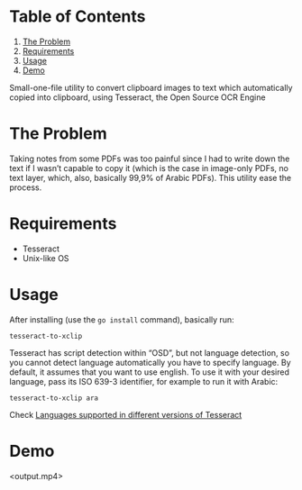 
# Table of Contents

1.  [The Problem](#org5da7aa9)
2.  [Requirements](#orgdb369ef)
3.  [Usage](#orgf6af0bf)
4.  [Demo](#org7f38546)

Small-one-file utility to convert clipboard images to text which automatically copied into
clipboard, using Tesseract, the Open Source OCR Engine


<a id="org5da7aa9"></a>

# The Problem

Taking notes from some PDFs was too painful since I had to write down the text if I wasn&rsquo;t
capable to copy it (which is the case in image-only PDFs, no text layer, which, also,
basically 99,9% of Arabic PDFs). This utility ease the process.


<a id="orgdb369ef"></a>

# Requirements

-   Tesseract
-   Unix-like OS


<a id="orgf6af0bf"></a>

# Usage

After installing (use the `go install` command), basically run:

    tesseract-to-xclip

Tesseract has script detection within &ldquo;OSD&rdquo;, but not language detection, so you cannot detect
language automatically you have to specify language. By default, it assumes that you want to
use english. To use it with your desired language, pass its ISO 639-3 identifier, for
example to run it with Arabic:

    tesseract-to-xclip ara

Check [Languages supported in different versions of Tesseract](https://tesseract-ocr.github.io/tessdoc/Data-Files-in-different-versions.html)


<a id="org7f38546"></a>

# Demo

<output.mp4>


